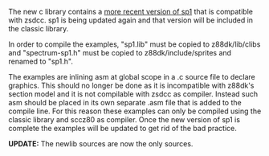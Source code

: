 The new c library contains a [more recent version of
sp1](https://github.com/z88dk/z88dk/tree/master/libsrc/_DEVELOPMENT/EXAMPLES/zx/demo_sp1)
that is compatible with zsdcc.  sp1 is being updated again and that version
will be included in the classic library.

In order to compile the examples, "sp1.lib" must be copied to
z88dk/lib/clibs and "spectrum-sp1.h" must be copied to z88dk/include/sprites
and renamed to "sp1.h".

The examples are inlining asm at global scope in a .c source file to declare
graphics.  This should no longer be done as it is incompatible with z88dk's
section model and it is not compilable with zsdcc as compiler.  Instead such
asm should be placed in its own separate .asm file that is added to the
compile line.  For this reason these examples can only be compiled using the
classic library and sccz80 as compiler.  Once the new version of sp1 is
complete the examples will be updated to get rid of the bad practice.

**UPDATE:** The newlib sources are now the only sources.
